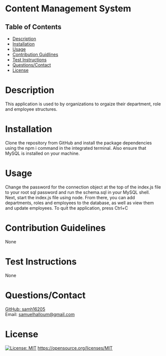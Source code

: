 # Content Management System

  ##  Table of Contents 
   - [Description](#desc) 
   - [Installation](#ins)
   - [Usage](#use)
   - [Contribution Guidlines](#con) 
   - [Test Instructions](#test)
   - [Questions/Contact](#ques)
   - [License](#license) 
  
  
  # Description <a id="desc"></a>
  This application is used to by organizations to orgaize their department, role and employee structures.
  
  # Installation <a id="ins"></a>
  Clone the repository from GitHub and install the package dependencies using the npm i command in the integrated terminal. Also ensure that MySQL is installed on your machine.
  
  # Usage <a id="use"></a>
  Change the password for the connection object at the top of the index.js file to your root sql password and run the schema.sql in your MySQL shell. Next, start the index.js file using node. From there, you can add departments, roles and employees to the database, as well as view  them and update employees. To quit the application, press Ctrl+C
  
  # Contribution Guidelines <a id="con"></a>
  None
  
  # Test Instructions <a id="test"></a>
  None
  
  # Questions/Contact <a id="ques"></a>
  <a href="https://github.com/samh16205"> GitHub: samh16205 </a>
  <br>
  Email: samuelhalloum@gmail.com

  # License
  [![License: MIT](https://img.shields.io/badge/License-MIT-yellow.svg)](https://opensource.org/licenses/MIT) https://opensource.org/licenses/MIT 
  <a id="license"></a>